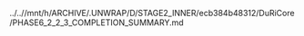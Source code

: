 ../..//mnt/h/ARCHIVE/.UNWRAP/D/STAGE2_INNER/ecb384b48312/DuRiCore/PHASE6_2_2_3_COMPLETION_SUMMARY.md